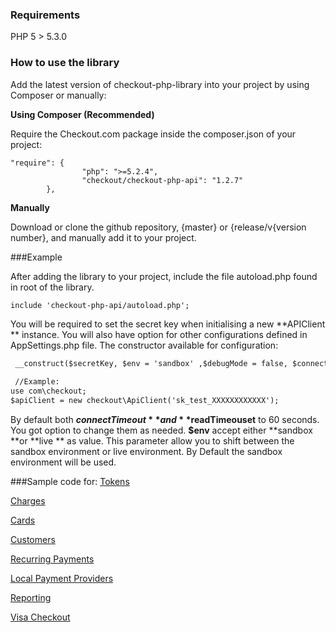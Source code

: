 ### Requirements

PHP 5 > 5.3.0

### How to use the library

Add the latest version of checkout-php-library into your project by using Composer or manually:

__Using Composer (Recommended)__

Require the Checkout.com package inside the composer.json of your project:
```
"require": {
                "php": ">=5.2.4",
                "checkout/checkout-php-api": "1.2.7"
        },
```
__Manually__

Download or clone the github repository, {master} or {release/v{version number}, and manually add it to your project.

###Example

After adding the library to your project, include the file autoload.php found in root of the library.
```html
include 'checkout-php-api/autoload.php';
```
You will be required to set the secret key when initialising a new **APIClient ** instance. You will also have option for other configurations defined in AppSettings.php file. 
The constructor available for configuration:
```html
 __construct($secretKey, $env = 'sandbox' ,$debugMode = false, $connectTimeout = 60, $readTimeout =60)

 //Example:
use com\checkout;
$apiClient = new checkout\ApiClient('sk_test_XXXXXXXXXXXX');
```
By default both **$connectTimeout** and **$readTimeouset** to 60 seconds. You got option to change them as needed.
**$env** accept either **sandbox **or **live ** as value.  This parameter allow you to shift between the sandbox environment or live environment. By Default the sandbox environment will be used. 

###Sample code for:
  [Tokens](https://github.com/CKOTech/checkout-php-library/wiki/Tokens)
  
  [Charges](https://github.com/CKOTech/checkout-php-library/wiki/Charges)
  
  [Cards](https://github.com/CKOTech/checkout-php-library/wiki/Cards)
  
  [Customers](https://github.com/CKOTech/checkout-php-library/wiki/Customers)

  [Recurring Payments](https://github.com/CKOTech/checkout-php-library/wiki/RecurringPayments)
  
  [Local Payment Providers](https://github.com/CKOTech/checkout-php-library/wiki/lpp)

  [Reporting](https://github.com/CKOTech/checkout-php-library/wiki/Reporting)

  [Visa Checkout](https://github.com/CKOTech/checkout-php-library/wiki/VisaCheckout)